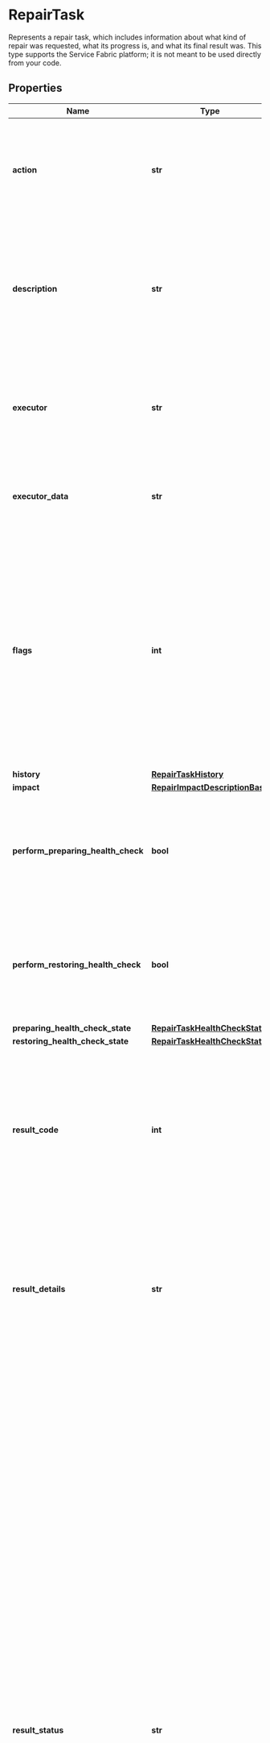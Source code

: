 # RepairTask

Represents a repair task, which includes information about what kind of repair was requested, what its progress is, and what its final result was.  This type supports the Service Fabric platform; it is not meant to be used directly from your code. 

## Properties

Name | Type | Description | Notes
------------ | ------------- | ------------- | -------------
**action** | **str** | The requested repair action. Must be specified when the repair task is created, and is immutable once set.  | 
**description** | **str** | A description of the purpose of the repair task, or other informational details. May be set when the repair task is created, and is immutable once set.  | [optional] 
**executor** | **str** | The name of the repair executor. Must be specified in Claimed and later states, and is immutable once set. | [optional] 
**executor_data** | **str** | A data string that the repair executor can use to store its internal state. | [optional] 
**flags** | **int** | A bitwise-OR of the following values, which gives additional details about the status of the repair task. - 1 - Cancellation of the repair has been requested - 2 - Abort of the repair has been requested - 4 - Approval of the repair was forced via client request  | [optional] 
**history** | [**RepairTaskHistory**](RepairTaskHistory.md) |  | [optional] 
**impact** | [**RepairImpactDescriptionBase**](RepairImpactDescriptionBase.md) |  | [optional] 
**perform_preparing_health_check** | **bool** | A value to determine if health checks will be performed when the repair task enters the Preparing state. | [optional] 
**perform_restoring_health_check** | **bool** | A value to determine if health checks will be performed when the repair task enters the Restoring state. | [optional] 
**preparing_health_check_state** | [**RepairTaskHealthCheckState**](RepairTaskHealthCheckState.md) |  | [optional] 
**restoring_health_check_state** | [**RepairTaskHealthCheckState**](RepairTaskHealthCheckState.md) |  | [optional] 
**result_code** | **int** | A numeric value providing additional details about the result of the repair task execution. May be specified in the Restoring and later states, and is immutable once set.  | [optional] 
**result_details** | **str** | A string providing additional details about the result of the repair task execution. May be specified in the Restoring and later states, and is immutable once set.  | [optional] 
**result_status** | **str** | A value describing the overall result of the repair task execution. Must be specified in the Restoring and later states, and is immutable once set.  - Invalid - Indicates that the repair task result is invalid. All Service Fabric enumerations have the invalid value. - Succeeded - Indicates that the repair task completed execution successfully. - Cancelled - Indicates that the repair task was cancelled prior to execution. - Interrupted - Indicates that execution of the repair task was interrupted by a cancellation request after some work had already been performed. - Failed - Indicates that there was a failure during execution of the repair task. Some work may have been performed. - Pending - Indicates that the repair task result is not yet available, because the repair task has not finished executing.  | [optional] 
**state** | **str** | The workflow state of the repair task. Valid initial states are Created, Claimed, and Preparing.  - Invalid - Indicates that the repair task state is invalid. All Service Fabric enumerations have the invalid value. - Created - Indicates that the repair task has been created. - Claimed - Indicates that the repair task has been claimed by a repair executor. - Preparing - Indicates that the Repair Manager is preparing the system to handle the impact of the repair task, usually by taking resources offline gracefully. - Approved - Indicates that the repair task has been approved by the Repair Manager and is safe to execute. - Executing - Indicates that execution of the repair task is in progress. - Restoring - Indicates that the Repair Manager is restoring the system to its pre-repair state, usually by bringing resources back online. - Completed - Indicates that the repair task has completed, and no further state changes will occur.  | 
**target** | [**RepairTargetDescriptionBase**](RepairTargetDescriptionBase.md) |  | [optional] 
**task_id** | **str** | The ID of the repair task. | 
**version** | **str** | The version of the repair task. When creating a new repair task, the version must be set to zero.  When updating a repair task,  the version is used for optimistic concurrency checks.  If the version is  set to zero, the update will not check for write conflicts.  If the version is set to a non-zero value, then the  update will only succeed if the actual current version of the repair task matches this value.  | [optional] 

## Example

```python
from openapi_client.models.repair_task import RepairTask

# TODO update the JSON string below
json = "{}"
# create an instance of RepairTask from a JSON string
repair_task_instance = RepairTask.from_json(json)
# print the JSON string representation of the object
print(RepairTask.to_json())

# convert the object into a dict
repair_task_dict = repair_task_instance.to_dict()
# create an instance of RepairTask from a dict
repair_task_from_dict = RepairTask.from_dict(repair_task_dict)
```
[[Back to Model list]](../README.md#documentation-for-models) [[Back to API list]](../README.md#documentation-for-api-endpoints) [[Back to README]](../README.md)


